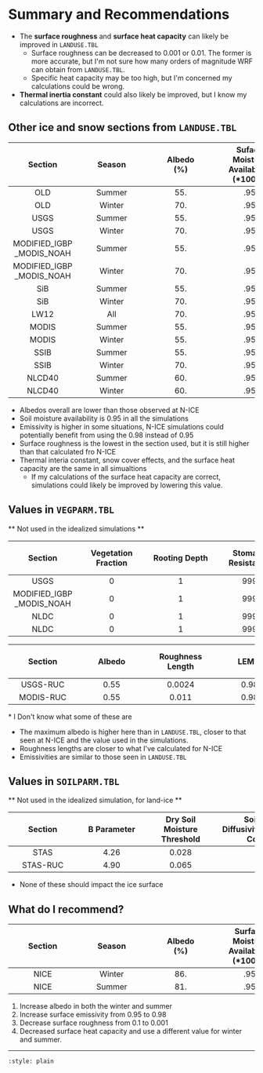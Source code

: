 # Summary and Recommendations

- The **surface roughness** and **surface heat capacity** can likely be improved in `LANDUSE.TBL`
    - Surface roughness can be decreased to 0.001 or 0.01. The former is more accurate, but I'm not sure how many orders of magnitude WRF can obtain from `LANDUSE.TBL`.
    - Specific heat capacity may be too high, but I'm concerned my calculations could be wrong.
- **Thermal inertia constant** could also likely be improved, but I know my calculations are incorrect.

## Other ice and snow sections from `LANDUSE.TBL`

| <div style="width:125px">Section | <div style="width:125px">Season | <div style="width:125px">Albedo<br>$(\%)$ | <div style="width:125px">Suface Moisture Availability<br>$(*100\%)$ | <div style="width:125px">Surface Emissivity<br>$(\%)$ | <div style="width:125px">Surface Roughness | <div style="width:125px">Thermal Inertia Constant | <div style="width:125px">Snow Cover Effect | <div style="width:125px">Surface Heat Capacity<br>$(J/(m^{3} K))$ | <div style="width:200px">Category       |
| :-------: | :-------: | :-------: | :-------: | :-------: | :-------: | :-------: | :-------: | :-------: | :-------: |
| OLD     | Summer | 55.    | .95  | .95  | 5.   | 5.     | 0.   | 9.0e25 | Permanent Ice |
| OLD     | Winter | 70.    | .95  | .95  | 5.   | 5.     | 0.   | 9.0e25 | Permanent Ice |
| USGS    | Summer | 55.    | .95  | .95  | 0.1  | 5.     | 0.   | 9.0e25 | Snow or Ice   |
| USGS    | Winter | 70.    | .95  | .95  | 0.1  | 5.     | 0.   | 9.0e25 | Snow or Ice   |
| MODIFIED_IGBP<br>_MODIS_NOAH | Summer | 55. | .95 | .95 | 0.1 | 5. | 0 | 9.0e25 | Snow or Ice |
| MODIFIED_IGBP<br>_MODIS_NOAH | Winter | 70. | .95 | .95 | 0.1 | 5. | 0 | 9.0e25 | Snow or Ice |
| SiB     | Summer | 55.    | .95  | .95  | 5.   | 5.     | 0.   | 9.0e25 | Ice Cap and Glacier |
| SiB     | Winter | 70.    | .95  | .95  | 5.   | 5.     | 0.   | 9.0e25 | Ice Cap and Glacier |
| LW12    | All    | 70.    | .95  | .95  | 5.   | 5.     | 0.   | 9.0e25 | Snow and Ice |
| MODIS   | Summer | 55.    | .95  | .95  | 1.   | 5.     | 0.   | 9.0e25 | Snow and Ice |
| MODIS   | Winter | 55.    | .95  | .98  | 1.0  | 5.     | 0.   | 9.0e25 | Snow and Ice |
| SSIB    | Summer | 55.    | .95  | .95  | 0.1  | 5.     | 0.   | 9.0e25 | Snow or Ice |    
| SSIB    | Winter | 70.    | .95  | .95  | 0.1  | 5.     | 0.   | 9.0e25 | Snow or Ice |   
| NLCD40  | Summer | 60.    | .95  | .95  | 1.2  | 5.     | 0.   | 9.0e25 | Permanent Snow and Ice |     
| NLCD40  | Winter | 60.    | .95  | .95  | 1.2  | 5.     | 0.   | 9.0e25 | Permanent Snow and Ice |    

- Albedos overall are lower than those observed at N-ICE
- Soil moisture availability is 0.95 in all the simulations
- Emissivity is higher in some situations, N-ICE simulations could potentially benefit from using the 0.98 instead of 0.95
- Surface roughness is the lowest in the section used, but it is still higher than that calculated fro N-ICE
- Thermal interia constant, snow cover effects, and the surface heat capacity are the same in all simualtions
    - If my calculations of the surface heat capacity are correct, simulations could likely be improved by lowering this value.

## Values in `VEGPARM.TBL`
** Not used in the idealized simulations **

| <div style="width:125px">Section | <div style="width:125px">Vegetation Fraction | <div style="width:125px">Rooting Depth | <div style="width:125px">Stomatal Resistance | <div style="width:125px">Radiation Stress | <div style="width:125px">Vapor Pressure Deficit Function Parameter | <div style="width:125px">Soil Water Equivalent Snow Depth | <div style="width:125px">Maximum Albedo Over Deep Snow | <div style="width:125px">Minimum LAI | <div style="width:125px">Maximum LAI | <div style="width:125px">Minimum Emissivity | <div style="width:125px">Maximum Emissivity | <div style="width:125px">Minimum Albedo | <div style="width:125px">Maximum Albedo | <div style="width:125px">Minimum Roughness Length | <div style="width:125px">Maximum Roughness Length | <div style="width:200px">Category |
| :-------: | :-------: | :-------: | :-------: | :-------: | :-------: | :-------: | :-------: | :-------: | :-------: | :-------: | :-------: | :-------: | :-------: | :-------: | :-------: | :-------: |
| USGS | 0 | 1 | 999 | 999 | 999 | 0.02 | 82 | 0.01 | 0.01 | 0.95 | 0.95 | 0.55 | 0.70 | 0.001 | 0.001 | Snow or Ice |
| MODIFIED_IGBP<br>_MODIS_NOAH | 0 | 1 | 999 | 999 | 999 | 0.02 | 82 | 0.01 | 0.01 | 0.95 | 0.95 | .55 | .7 | 0.001 | 0.001 | Snow and Ice |
| NLDC | 0 | 1 | 999 | 999 | 999 | 0.02 | 82 | 0.01 | 0.01 | 0.95 | 0.95 | 0.55 | 0.70 | 0.001 | 0.001 | Permanent Snow |
| NLDC | 0 | 1 | 999 | 999 | 999 | 0.02 | 82 | 0.01 | 0.01 | 0.95 | 0.95 | 0.55 | 0.70 | 0.001 | 0.001 | Perennial Ice/Snow |

| <div style="width:125px">Section | <div style="width:125px">Albedo | <div style="width:125px">Roughness Length | <div style="width:125px">LEMI\* | <div style="width:125px">PC\* | <div style="width:125px">Vegetation Factor | <div style="width:125px">IFOR\* | <div style="width:125px">Stomatal Resistance | <div style="width:125px">Radiation Stress | <div style="width:125px">Vapor Pressure Deficit Function Parameter | <div style="width:125px">Soil Water Equivalent Snow Depth | <div style="width:125px">LAI | <div style="width:125px">Maximum Albedo | <div style="width:200px">Category |
| :-------: | :-------: | :-------: | :-------: | :-------: | :-------: |:-------: | :-------: | :-------: | :-------: | :-------: | :-------: | :-------: | :-------: |
| USGS-RUC | 0.55 | 0.0024 | 0.98 | 0.00 | 0.00 | 9 | 999. | 999. | 999. | 0.02 | 0.01 | 75 | Snow or Ice   | 
| MODIS-RUC | 0.55 | 0.011 | 0.98 | 0.00 | 0.00 | 9 | 999. | 999. | 999. | 0.02 | 0.01 | 82 | Snow and Ice  |

\* I Don't know what some of these are 
- The maximum albedo is higher here than in `LANDUSE.TBL`, closer to that seen at N-ICE and the value used in the simulations.
- Roughness lengths are closer to what I've calculated for N-ICE
- Emissivities are similar to those seen in `LANDUSE.TBL`

## Values in `SOILPARM.TBL`
** Not used in the idealized simulation, for land-ice **

| <div style="width:125px">Section | <div style="width:125px">B Parameter | <div style="width:125px">Dry Soil Moisture Threshold | <div style="width:200px">Soil Thermal Diffusivity/Conducticity Coefficient | <div style="width:125px">Saturation Soil Moisture Content | <div style="width:125px">Reference Soil Moisture | <div style="width:125px">Saturation Soil Matric Potential | <div style="width:125px">Saturation Soil Conductivity | <div style="width:125px">Saturation Soil Diffusivity | <div style="width:125px">Wilting Point Soil Moisture | <div style="width:125px">Soil Quartz Content |
| :-------: | :-------: | :-------: | :-------: | :-------: | :-------: | :-------: | :-------: | :-------: | :-------: | :-------: |       
| STAS     | 4.26 | 0.028 | -1.044 | 0.421 | 0.283 | 0.036 | 1.41E-5 | 0.514E-5 | 0.028    | 0.25  |
| STAS-RUC | 4.90 | 0.065 | 2.10   | 0.435 | 0.249 | 0.218 | 3.47E-5 | 0.514E-5 | 0.114    | 0.05 |

- None of these should impact the ice surface

## What do I recommend?

| <div style="width:125px">Section | <div style="width:125px">Season | <div style="width:125px">Albedo<br>$(\%)$ | <div style="width:125px">Surface Moisture Availability<br>$(*100\%)$ | <div style="width:125px">Surface Emissivity<br>$(\%)$ | <div style="width:125px">Surface Roughness | <div style="width:125px">Thermal Inertia Constant | <div style="width:125px">Snow Cover Effect | <div style="width:125px">Surface Heat Capacity<br>$(J/(m^{3} K))$ | 
| :-------: | :-------: | :-------: | :-------: | :-------: | :-------: | :-------: | :-------: | :-------: | 
| NICE    | Winter | 86.        | .95                                  | .98                    | 0.001             | 5.                       | 0.                | 2.05e03                        |
| NICE    | Summer | 81.        | .95                                  | .98                    | 0.001             | 5.                       | 0.                | 2.05e03                        |

1. Increase albedo in both the winter and summer
2. Increase surface emissivity from 0.95 to 0.98
3. Decrease surface roughness from 0.1 to 0.001
4. Decreased surface heat capacity and use a different value for winter and summer.

---

```{bibliography}
:style: plain
```